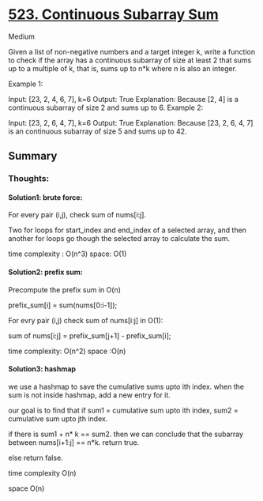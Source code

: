 # [523. Continuous Subarray Sum](https://leetcode.com/problems/continuous-subarray-sum/)

Medium

 
Given a list of non-negative numbers and a target integer k, write a function to check if the array has a continuous subarray of size at least 2 that sums up to a multiple of k, that is, sums up to n*k where n is also an integer.

 

Example 1:

Input: [23, 2, 4, 6, 7],  k=6
Output: True
Explanation: Because [2, 4] is a continuous subarray of size 2 and sums up to 6.
Example 2:

Input: [23, 2, 6, 4, 7],  k=6
Output: True
Explanation: Because [23, 2, 6, 4, 7] is an continuous subarray of size 5 and sums up to 42.



## Summary

### Thoughts:

#### Solution1: brute force: 

For every pair (i,j), check sum of nums[i:j].

Two for loops for start_index and end_index of a selected array, and then another for loops go though the selected array to calculate the sum. 

time complexity : O(n^3)
space: O(1)

#### Solution2: prefix sum:

Precompute the prefix sum in O(n)

prefix_sum[i] = sum(nums[0:i-1]);

For evry pair (i,j) check sum of nums[i:j] in O(1):

sum of nums[i:j] = prefix_sum[j+1] - prefix_sum[i];

time complexity: O(n^2)
space :O(n)

#### Solution3: hashmap

we use a hashmap to save the cumulative sums upto ith index. when the sum is not inside hashmap, add a new entry for it.

our goal is to find that if sum1 = cumulative sum upto ith index, sum2 = cumulative sum upto jth index.

if there is sum1 + n* k == sum2. then we can conclude that the subarray between nums[i+1:j] == n*k. return true.

else return false.

time complexity O(n)

space O(n)
